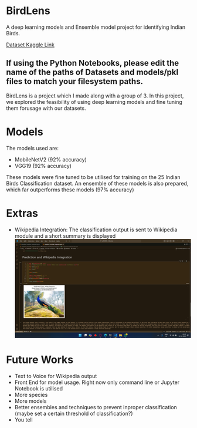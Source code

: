 # BirdLens
A deep learning models and Ensemble model project for identifying Indian Birds.

[Dataset Kaggle Link](https://www.kaggle.com/datasets/ichhadhari/indian-birds)

## If using the Python Notebooks, please edit the name of the paths of Datasets and models/pkl files to match your filesystem paths.

BirdLens is a project which I made along with a group of 3.
In this project, we explored the feasibility of using deep learning models and fine tuning them forusage with our datasets.

# Models

The models used are:
* MobileNetV2 (92% accuracy)
* VGG19 (92% accuracy)

These models were fine tuned to be utilised for training on the 25 Indian Birds Classification dataset.
An ensemble of these models is also prepared, which far outperforms these models (97% accuracy)

# Extras
* Wikipedia Integration: The classification output is sent to Wikipedia module and a short summary is displayed
![Example Shot of Wikipedia Integration](https://github.com/SidTheChillGuy/BirdLens/blob/main/src/Wiki_integration)

# Future Works
* Text to Voice for Wikipedia output
* Front End for model usage. Right now only command line or Jupyter Notebook is utilised
* More species
* More models
* Better ensembles and techniques to prevent inproper classification (maybe set a certain threshold of classification?)
* You tell
